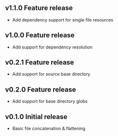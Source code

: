 ## v1.1.0 Feature release
* Add dependency support for single file resources

## v1.0.0 Feature release
* Add support for dependency resolution

## v0.2.1 Feature release
* Add support for source base directory

## v0.2.0 Feature release
* Add support for base directory globs

## v0.1.0 Initial release
* Basic file concatenation & flattening
